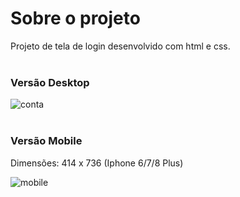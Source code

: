 # Sobre o projeto

Projeto de tela de login desenvolvido com html e css.
<br><br>
<h3> Versão Desktop </h3>

![conta](https://user-images.githubusercontent.com/111023661/218875700-7a6042b6-1760-42ce-afaf-49106d86b8c3.JPG)
<br><br>
<h3> Versão Mobile </h3>

Dimensões: 414 x 736 (Iphone 6/7/8 Plus)
<br>

![mobile](https://user-images.githubusercontent.com/111023661/218875953-9109cb73-de7d-4923-9271-10500ab8c828.JPG)

